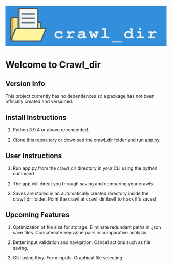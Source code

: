 ![alt text](https://github.com/xreddr/xreddr/blob/main/images/cd_banner.png)


# Welcome to Crawl_dir

## Version Info

This project currently has no dependences so a package has not been officially created and versioned. 

## Install Instructions

1. Python 3.9.4 or above recomended.

2. Clone this repository or download the crawl_dir folder and run app.py.

## User Instructions

1. Run app.py from the crawl_dir directory in your CLI using the python command

2. The app will direct you through saving and comparing your crawls.

3. Saves are stored in an automatically created directory inside the crawl_dir folder. Point the crawl at crawl_dir itself to track it's saves!

## Upcoming Features

1. Optimization of file size for storage. Eliminate redundant paths in .json save files. Concatenate key:value pairs in comparative analysis.

2. Better input validation and navigation. Cancel actions such as file saving.

3. GUI using Kivy. Form inputs. Graphical file selecting.
